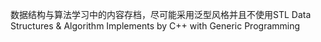 数据结构与算法学习中的内容存档，尽可能采用泛型风格并且不使用STL
Data Structures & Algorithm Implements by C++ with Generic Programming
